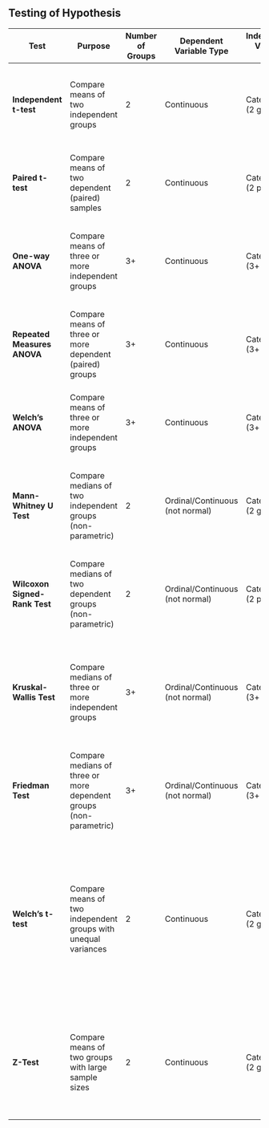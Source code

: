 ## Testing of Hypothesis
| **Test**                | **Purpose**                                                  | **Number of Groups** | **Dependent Variable Type**              | **Independent Variable Type** | **Key Assumptions**                                                                                                                                          | **Equation**                                                                                           | **Degrees of Freedom**                                                  | **Use Cases**                                                                 |
|-------------------------|--------------------------------------------------------------|----------------------|------------------------------------------|-------------------------------|---------------------------------------------------------------------------------------------------------------------------------------------------------------|--------------------------------------------------------------------------------------------------------|------------------------------------------------------------------------|------------------------------------------------------------------------------|
| **Independent t-test**   | Compare means of two independent groups                      | 2                    | Continuous                               | Categorical (2 groups)          | 1. Normality<br>2. Homogeneity of variances<br>3. Independence of observations                                                                                 | $t = \frac{\bar{X_1} - \bar{X_2}}{s_p \sqrt{\frac{1}{n_1} + \frac{1}{n_2}}}$                         | $df = n_1 + n_2 - 2$                                                  | Compare two independent means, such as control vs treatment                    |
| **Paired t-test**        | Compare means of two dependent (paired) samples              | 2                    | Continuous                               | Categorical (2 paired)          | 1. Normality of differences<br>2. Paired observations<br>3. Independence within pairs                                                                          | $t = \frac{\bar{d}}{\frac{s_d}{\sqrt{n}}}$                                                            | $df = n - 1$                                                          | Compare pre-test and post-test for the same group                              |
| **One-way ANOVA**        | Compare means of three or more independent groups            | 3+                   | Continuous                               | Categorical (3+ groups)         | 1. Normality<br>2. Homogeneity of variances<br>3. Independence of observations                                                                                 | $F = \frac{MS_{between}}{MS_{within}}$                                                               | $df_{between} = k - 1$, $df_{within} = N - k$                      | Compare means of multiple groups, e.g., comparing multiple treatment groups    |
| **Repeated Measures ANOVA** | Compare means of three or more dependent (paired) groups | 3+                   | Continuous                               | Categorical (3+ paired)         | 1. Normality<br>2. Sphericity (equal variances of differences)<br>3. Paired observations                                                                        | $F = \frac{MS_{between}}{MS_{within}}$                                                               | $df_{between} = k - 1$, $df_{within} = (N - 1)(k - 1)$              | Compare repeated measures in the same group, such as time-based experiments    |
| **Welch’s ANOVA**        | Compare means of three or more independent groups            | 3+                   | Continuous                               | Categorical (3+ groups)         | 1. Normality<br>2. Independence<br>3. Does not assume homogeneity of variances                                                                                  | $F = \frac{MS_{between}}{MS_{within}}$                                                               | Approximate formula based on sample sizes and variances per group            | Use when variances are unequal across groups                                 |
| **Mann-Whitney U Test**  | Compare medians of two independent groups (non-parametric)   | 2                    | Ordinal/Continuous (not normal)          | Categorical (2 groups)          | 1. Independent observations<br>2. Ordinal or continuous data<br>3. Does not assume normality                                                                    | $U = n_1 n_2 + \frac{n_1 (n_1 + 1)}{2} - R_1$                                                         | Approximate $Z$-test approach based on ranks                             | Non-parametric alternative to independent t-test for non-normal data          |
| **Wilcoxon Signed-Rank Test** | Compare medians of two dependent groups (non-parametric) | 2                    | Ordinal/Continuous (not normal)          | Categorical (2 paired)          | 1. Paired observations<br>2. Ordinal or continuous data<br>3. Does not assume normality                                                                          | $W = \sum_{i=1}^{n} T_i$ where $T_i$ are the signed ranks of differences                            | Approximate $Z$-test approach based on ranks                             | Non-parametric alternative to paired t-test for non-normal data              |
| **Kruskal-Wallis Test**  | Compare medians of three or more independent groups          | 3+                   | Ordinal/Continuous (not normal)          | Categorical (3+ groups)         | 1. Independent observations<br>2. Ordinal or continuous data<br>3. Does not assume normality or equal variances                                                 | $H = \frac{12}{N(N+1)} \sum_{i=1}^{k} \frac{R_i^2}{n_i} - 3(N+1)$                                    | $df = k - 1$                                                          | Non-parametric alternative to one-way ANOVA for non-normal data              |
| **Friedman Test**        | Compare medians of three or more dependent groups (non-parametric) | 3+              | Ordinal/Continuous (not normal)          | Categorical (3+ paired)         | 1. Paired observations<br>2. Ordinal or continuous data<br>3. Does not assume normality                                                                          | $Q = \frac{12}{nk(k+1)} \sum R_j^2 - 3n(k+1)$                                                        | $df = k - 1$                                                          | Non-parametric alternative to repeated measures ANOVA                        |
| **Welch’s t-test**       | Compare means of two independent groups with unequal variances | 2                   | Continuous                               | Categorical (2 groups)          | 1. Normality<br>2. Does not assume equal variances<br>3. Independence of observations                                                                            | $t = \frac{\bar{X_1} - \bar{X_2}}{\sqrt{\frac{s_1^2}{n_1} + \frac{s_2^2}{n_2}}}$                      | $df = \frac{\left( \frac{s_1^2}{n_1} + \frac{s_2^2}{n_2} \right)^2}{ \frac{\left( \frac{s_1^2}{n_1} \right)^2}{n_1-1} + \frac{\left( \frac{s_2^2}{n_2} \right)^2}{n_2-1} }$ | Use when two groups have unequal variances                                      |
| **Z-Test**               | Compare means of two groups with large sample sizes          | 2                    | Continuous                               | Categorical (2 groups)          | 1. Normality (or large sample size, $n > 30$)<br>2. Known population variance<br>3. Independence of observations                                            | $Z = \frac{\bar{X_1} - \bar{X_2}}{\sqrt{\frac{\sigma^2_1}{n_1} + \frac{\sigma^2_2}{n_2}}}$            | Approximate normal distribution with large sample sizes                      | Compare means when the sample size is large and population variance is known  |

